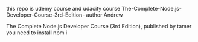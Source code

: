 this repo is 
udemy course and udacity course
The-Complete-Node.js-Developer-Course-3rd-Edition-
author Andrew

The Complete Node.js Developer Course (3rd Edition), published by tamer
you need to install npm i <package-name>